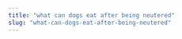 ```yaml
---
title: "what can dogs eat after being neutered"
slug: "what-can-dogs-eat-after-being-neutered"
---
```


